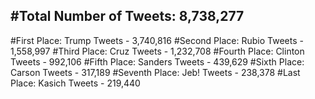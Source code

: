 #Total Number of Tweets: 8,738,277 
---
#First Place: Trump Tweets - 3,740,816
#Second Place: Rubio Tweets - 1,558,997
#Third Place: Cruz Tweets - 1,232,708
#Fourth Place: Clinton Tweets - 992,106
#Fifth Place: Sanders Tweets - 439,629
#Sixth Place: Carson Tweets - 317,189
#Seventh Place: Jeb! Tweets - 238,378
#Last Place: Kasich Tweets - 219,440
